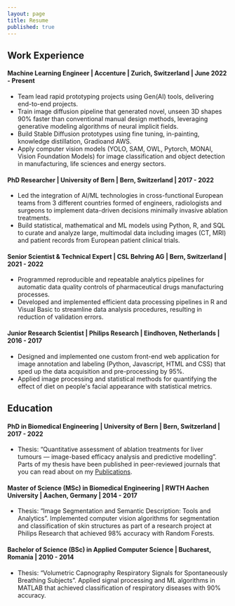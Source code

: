 ```yaml
---
layout: page
title: Resume
published: true
---
```

<div class="container-fluid">
    <div class="row">
        <!-- Experience column -->
        <div class="col-md-12" style="padding-right: 0;">
        <h2>Work Experience</h2>
            <div class="job">
                <h4>Machine Learning Engineer | Accenture | Zurich, Switzerland | June 2022 - Present</h4>
                <ul>
                    <li>Team lead rapid prototyping projects using Gen(AI) tools, delivering end-to-end projects.</li>
                    <li>Train image diffusion pipeline that generated novel, unseen 3D shapes 90% faster than conventional manual design methods, leveraging generative modeling algorithms of neural implicit fields.</li>
                    <li>Build Stable Diffusion prototypes using fine tuning, in-painting, knowledge distillation, Gradioand AWS.</li>
                    <li>Apply computer vision models (YOLO, SAM, OWL, Pytorch, MONAI, Vision Foundation Models) for image classification and object detection in manufacturing, life sciences and energy sectors.</li>
                </ul>
            </div>
            <div class="job">
                <h4>PhD Researcher | University of Bern | Bern, Switzerland | 2017 - 2022</h4>
                <ul>
                    <li>Led the integration of AI/ML technologies in cross-functional European teams from 3 different countries formed of engineers, radiologists and surgeons to implement data-driven decisions minimally invasive ablation treatments.</li>
                    <li>Build statistical, mathematical and ML models using Python, R, and SQL to curate and analyze large, multimodal data including images (CT, MRI) and patient records from European patient clinical trials.</li>
                </ul>
            </div>
            <div class="job">
                <h4>Senior Scientist & Technical Expert | CSL Behring AG | Bern, Switzerland | 2021 - 2022</h4>
                <ul>
                    <li>Programmed reproducible and repeatable analytics pipelines for automatic data quality controls of pharmaceutical drugs manufacturing processes.</li>
                    <li>Developed and implemented efficient data processing pipelines in R and Visual Basic to streamline data analysis procedures, resulting in reduction of validation errors.</li>
                </ul>
            </div>
            <div class="job">
                <h4>Junior Research Scientist | Philips Research | Eindhoven, Netherlands | 2016 - 2017</h4>
                <ul>
                    <li>Designed and implemented one custom front-end web application for image annotation and labeling (Python, Javascript, HTML and CSS) that sped up the data acquisition and pre-processing by 95%.</li>
                    <li>Applied image processing and statistical methods for quantifying the effect of diet on people's facial appearance with statistical metrics.</li>
                </ul>
            </div>    
        </div>
        <h2>Education</h2>
            <div class="education">
                <h4>PhD in Biomedical Engineering | University of Bern | Bern, Switzerland | 2017 - 2022</h4>
                    <ul><li>Thesis: “Quantitative assessment of ablation treatments for liver tumours — image-based efficacy analysis and predictive modelling”. Parts of my thesis have been published in peer-reviewed journals that you can read about on my <a href="/publications/" >Publications</a>.</li></ul>
                <h4>Master of Science (MSc) in Biomedical Engineering | RWTH Aachen University | Aachen, Germany | 2014 - 2017</h4>
                    <ul><li>Thesis: “Image Segmentation and Semantic Description: Tools and Analytics”. Implemented computer vision algorithms for segmentation and classification of skin structures as part of a research project at Philips Research that achieved 98% accuracy with Random Forests.</li></ul>
                <h4>Bachelor of Science (BSc) in Applied Computer Science | Bucharest, Romania | 2010 - 2014</h4>
                    <ul><li>Thesis: “Volumetric Capnography Respiratory Signals for Spontaneously Breathing Subjects”. Applied signal processing and ML algorithms in MATLAB that achieved classification of respiratory diseases with 90% accuracy.</li></ul>
            </div>
    </div>
</div>


